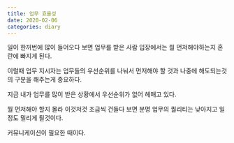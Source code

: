 ```yaml
---
title: 업무 효율성
date: 2020-02-06
categories: diary
---
```

일이 한꺼번에 많이 들어오다 보면 업무를 받은 사람 입장에서는 뭘 먼저해야하는지 혼란에 빠지게 된다.

이럴때 업무 지시자는 업무들의 우선순위를 나눠서 먼저해야 할 것과 나중에 해도되는것의 구분을 해주는게 중요하다.

지금 내가 업무를 많이 받은 상황에서 우선순위가 없어 헤매고 있다.

뭘 먼저해야 할지 몰라 이것저것 조금씩 건들다 보면 분명 업무의 퀄리티는 낮아지고 일정도 밀리게 될것이다.

커뮤니케이션이 필요한 때이다.
